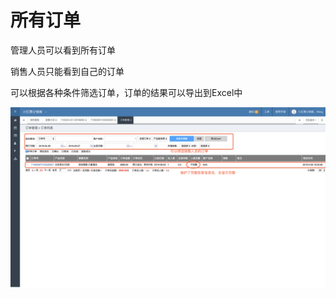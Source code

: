 # 所有订单

管理人员可以看到所有订单

销售人员只能看到自己的订单

可以根据各种条件筛选订单，订单的结果可以导出到Excel中

![](../../.gitbook/assets/image%20%2818%29.png)

